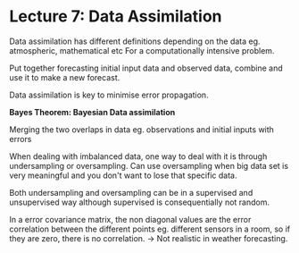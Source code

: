 # Lecture 7: Data Assimilation

Data assimilation has different definitions depending on the data eg. atmospheric, mathematical etc
For a computationally intensive problem.

Put together forecasting initial input data and observed data, combine and use it to make a new forecast.

Data assimilation is key to minimise error propagation.

**Bayes Theorem: Bayesian Data assimilation**

Merging the two overlaps in data eg. observations and initial inputs with errors

When dealing with imbalanced data, one way to deal with it is through undersampling or oversampling.
Can use oversampling when big data set is very meaningful and you don't want to lose that specific data.

Both undersampling and oversampling can be in a supervised and unsupervised way although supervised is consequentially not random.

In a error covariance matrix, the non diagonal values are the error correlation between the different points eg. different sensors in a room, so if they are zero, there is no correlation. -> Not realistic in weather forecasting.





